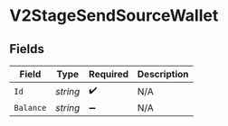 # V2StageSendSourceWallet


## Fields

| Field              | Type               | Required           | Description        |
| ------------------ | ------------------ | ------------------ | ------------------ |
| `Id`               | *string*           | :heavy_check_mark: | N/A                |
| `Balance`          | *string*           | :heavy_minus_sign: | N/A                |